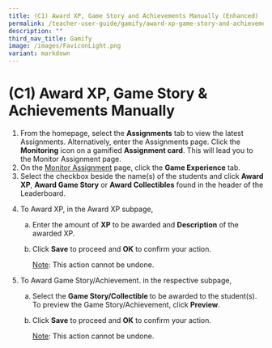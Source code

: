 ```yaml
---
title: (C1) Award XP, Game Story and Achievements Manually (Enhanced)
permalink: /teacher-user-guide/gamify/award-xp-game-story-and-achievements-manually/
description: ""
third_nav_title: Gamify
image: /images/FaviconLight.png
variant: markdown
---
```

<h1 id="-award-xp-game-story-achievements-manually-">(C1) Award XP, Game Story &amp; Achievements Manually</h1>
<ol>
	<li>From the homepage, select the <b>Assignments</b> tab to view the latest Assignments. Alternatively, enter the Assignments page. Click the <b>Monitoring</b> icon on a gamified <b>Assignment card</b>. This will lead you to the Monitor Assignment page. </li>
<li>On the <a target="_blank" href="/teacher-user-guide/assess/monitor-students-responses-in-an-assignment/"> Monitor Assignment</a> page, click the <strong>Game Experience</strong> tab. </li>
<li>Select the checkbox beside the name(s) of the students and click <strong>Award XP</strong>, <strong>Award Game Story</strong> or <strong>Award Collectibles</strong> found in the header of the Leaderboard.</li>
<li><p>To Award XP, in the Award XP subpage,</p>
<ol style="list-style-type: lower-alpha;">
<li>Enter the amount of <strong>XP</strong> to be awarded and <strong>Description</strong> of the awarded XP.</li>
<li><p>Click <strong>Save</strong> to proceed and <strong>OK</strong> to confirm your action.</p>
	<p><u>Note</u>: This action cannot be undone.</p>
</li>
</ol>
</li>
<li><p>To Award Game Story/Achievement. in the respective subpage,</p>
<ol style="list-style-type: lower-alpha;">
<li>Select the <strong>Game Story/Collectible </strong> to be awarded to the student(s). To preview the Game Story/Achievement, click <strong>Preview</strong>.</li>
<li><p>Click <strong>Save</strong> to proceed and <strong>OK</strong> to confirm your action.</p>
	<p><u>Note</u>: This action cannot be undone.</p>
</li>
</ol>
</li>
</ol>